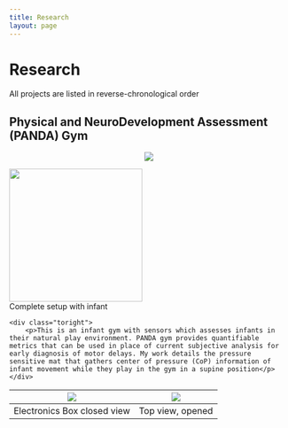 ```yaml
---
title: Research
layout: page
---
```

# Research
All projects are listed in reverse-chronological order
## Physical and NeuroDevelopment Assessment (PANDA) Gym
<p align="center">
  <img src="https://github.com/susan-z/susan-z.github.io/blob/master/img/LSAMP.jpg?raw=true"/>
</p>
<div class="side-by-side">
    <div class="toleft">
        <img src="https://github.com/susan-z/susan-z.github.io/blob/master/img/babyingym.png?raw=true" width="240"/> 
        <figcaption class="caption">Complete setup with infant</figcaption>
    </div>

    <div class="toright">
        <p>This is an infant gym with sensors which assesses infants in their natural play environment. PANDA gym provides quantifiable metrics that can be used in place of current subjective analysis for early diagnosis of motor delays. My work details the pressure sensitive mat that gathers center of pressure (CoP) information of infant movement while they play in the gym in a supine position</p>
    </div>
</div>



![](https://github.com/susan-z/susan-z.github.io/blob/master/img/image5.JPG?raw=true) | ![](https://github.com/susan-z/susan-z.github.io/blob/master/img/image7%20Cropped.jpg?raw=true)
:-----------:|:-----------:
Electronics Box closed view | Top view, opened
